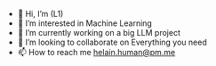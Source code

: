 - 👋 Hi, I’m (L1)
- 👀 I’m interested in Machine Learning
- 🌱 I’m currently working on a big LLM project
- 💞️ I’m looking to collaborate on Everything you need
- 📫 How to reach me helain.human@pm.me

